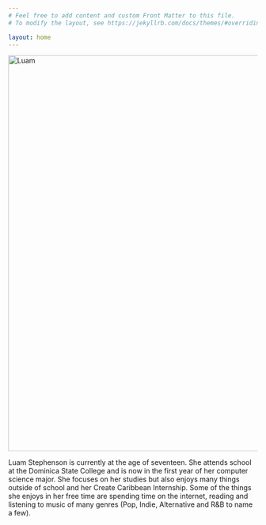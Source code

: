```yaml
---
# Feel free to add content and custom Front Matter to this file.
# To modify the layout, see https://jekyllrb.com/docs/themes/#overriding-theme-defaults

layout: home
---
```


<img src="https://i0.wp.com/createcaribbean.org/create/wp-content/uploads/2022/04/IMG_5977-scaled.jpg?resize=1153%2C1536&ssl=1" width="600" height="800" alt="Luam" text-align="center">

Luam Stephenson is currently at the age of seventeen. She attends school at the Dominica State College and is now in the first year of her computer science major. She focuses on her studies but also enjoys many things outside of school and her Create Caribbean Internship. Some of the things she enjoys in her free time are spending time on the internet, reading and listening to music of many genres (Pop, Indie, Alternative and R&B to name a few).
